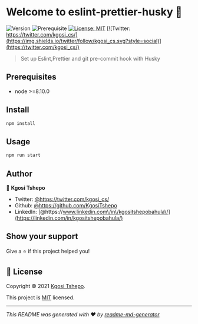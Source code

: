 # Welcome to eslint-prettier-husky 👋

![Version](https://img.shields.io/badge/version-1.0.0-blue.svg?cacheSeconds=2592000)
![Prerequisite](https://img.shields.io/badge/node-%3E%3D8.10.0-blue.svg)
[![License: MIT](https://img.shields.io/badge/License-MIT-yellow.svg)](https://github.com/kefranabg/readme-md-generator/blob/master/LICENSE)
[![Twitter: https://twitter.com/kgosi_cs/](https://img.shields.io/twitter/follow/kgosi_cs.svg?style=social)](https://twitter.com/kgosi_cs/)

> Set up Eslint,Prettier and git pre-commit hook with Husky

## Prerequisites

-   node >=8.10.0

## Install

```sh
npm install
```

## Usage

```sh
npm run start
```

## Author

👤 **Kgosi Tshepo**

-   Twitter: [@https:\/\/twitter.com\/kgosi_cs\/](https://twitter.com/kgosi_cs/)
-   Github: [@https:\/\/github.com\/KgosiTshepo](https://github.com/KgosiTshepo)
-   LinkedIn: [@https:\/\/www.linkedin.com\/in\/kgositshepobahula\/](https://linkedin.com/in/kgositshepobahula/)

## Show your support

Give a ⭐️ if this project helped you!

## 📝 License

Copyright © 2021 [Kgosi Tshepo](https://github.com/KgosiTshepo).

This project is [MIT](https://github.com/kefranabg/readme-md-generator/blob/master/LICENSE) licensed.

---

_This README was generated with ❤️ by [readme-md-generator](https://github.com/kefranabg/readme-md-generator)_
